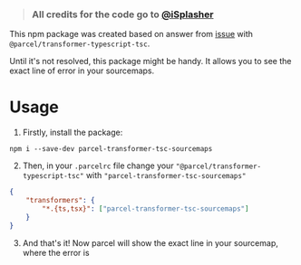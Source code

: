 > ### All credits for the code go to [@iSplasher](https://github.com/iSplasher)

This npm package was created based on answer from [issue](https://github.com/parcel-bundler/parcel/issues/7570) with `@parcel/transformer-typescript-tsc`.

Until it's not resolved, this package might be handy. It allows you to see the exact line of error in your sourcemaps.

# Usage

1. Firstly, install the package:

```
npm i --save-dev parcel-transformer-tsc-sourcemaps
```

2. Then, in your `.parcelrc` file change your `"@parcel/transformer-typescript-tsc"` with `"parcel-transformer-tsc-sourcemaps"`

```json
{
	"transformers": {
    	"*.{ts,tsx}": ["parcel-transformer-tsc-sourcemaps"]
  	}
}
```

3. And that's it! Now parcel will show the exact line in your sourcemap, where the error is